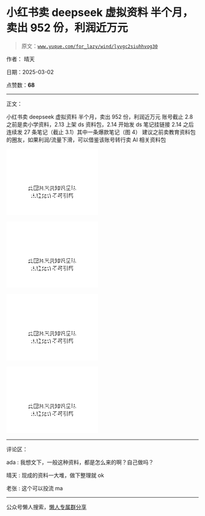 # 小红书卖 deepseek 虚拟资料 半个月，卖出 952 份，利润近万元

> 原文：[`www.yuque.com/for_lazy/wind/lyvgc2siuhhvog30`](https://www.yuque.com/for_lazy/wind/lyvgc2siuhhvog30)

作者： 晴天

日期：2025-03-02

点赞数：**68**

* * *

正文：

小红书卖 deepseek 虚拟资料 半个月，卖出 952 份，利润近万元 账号截止 2.8 之前是卖小学资料，2.13 上架 ds 资料包，2.14 开始发 ds
笔记挂链接 2.14 之后连续发 27 条笔记（截止 3.1）其中一条爆款笔记（图 4） 建议之前卖教育资料包的圈友，如果利润/流量下滑，可以借鉴该账号转行卖 AI
相关资料包

![](img/e6a38f6fda803ff6692fee22c1e9049e.png "None")

![](img/2860724503380d4f58219585871e08c5.png "None")

![](img/646858cb48c5da2b0f1b48297deffabb.png "None")

![](img/eb830f80f7ce374f1f70643487064e54.png "None")

* * *

评论区：

ada : 我想文下，一般这种资料，都是怎么来的啊？自己做吗？

晴天 : 现成的资料一大堆，做下整理就 ok

老张 : 这个可以投流 ma

* * *

公众号懒人搜索，[懒人专属群分享](https://lazybook.fun/#/blog/group)